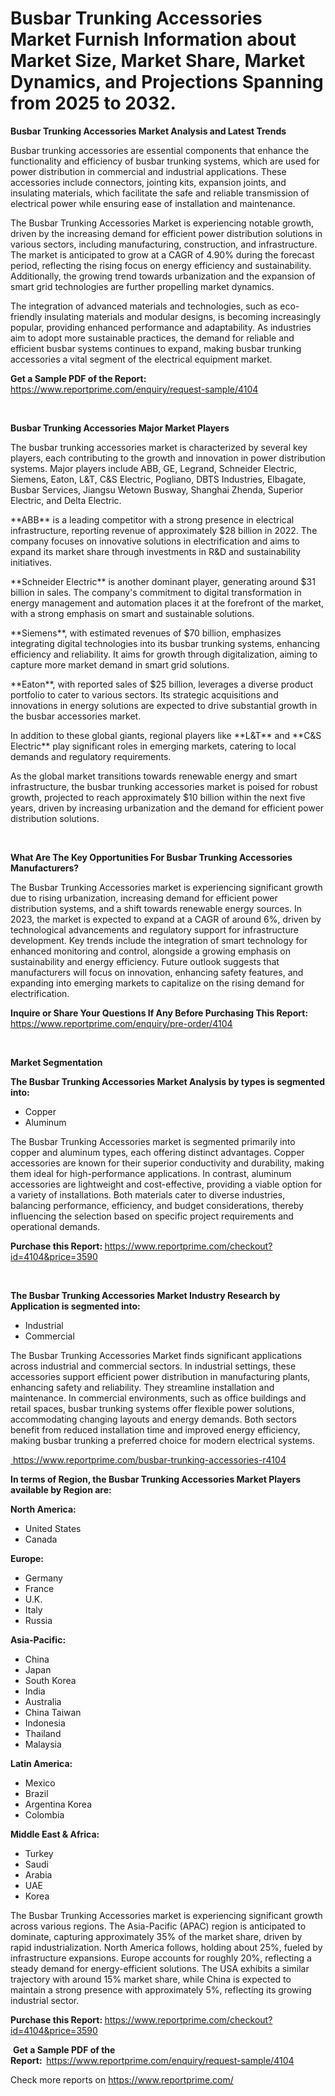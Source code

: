 <p><h1>Busbar Trunking Accessories Market Furnish Information about Market Size, Market Share, Market Dynamics, and Projections Spanning from 2025 to 2032.</h1></p><p><strong>Busbar Trunking Accessories Market Analysis and Latest Trends</strong></p>
<p><p>Busbar trunking accessories are essential components that enhance the functionality and efficiency of busbar trunking systems, which are used for power distribution in commercial and industrial applications. These accessories include connectors, jointing kits, expansion joints, and insulating materials, which facilitate the safe and reliable transmission of electrical power while ensuring ease of installation and maintenance.</p><p>The Busbar Trunking Accessories Market is experiencing notable growth, driven by the increasing demand for efficient power distribution solutions in various sectors, including manufacturing, construction, and infrastructure. The market is anticipated to grow at a CAGR of 4.90% during the forecast period, reflecting the rising focus on energy efficiency and sustainability. Additionally, the growing trend towards urbanization and the expansion of smart grid technologies are further propelling market dynamics. </p><p>The integration of advanced materials and technologies, such as eco-friendly insulating materials and modular designs, is becoming increasingly popular, providing enhanced performance and adaptability. As industries aim to adopt more sustainable practices, the demand for reliable and efficient busbar systems continues to expand, making busbar trunking accessories a vital segment of the electrical equipment market.</p></p>
<p><strong>Get a Sample PDF of the Report:&nbsp;</strong> <a href="https://www.reportprime.com/enquiry/request-sample/4104?utm_campaign=3105&utm_medium=2&utm_source=Github&utm_content=ia&utm_term=18032025&utm_id=busbar-trunking-accessories">https://www.reportprime.com/enquiry/request-sample/4104</a></p>
<p>&nbsp;</p>
<p><strong>Busbar Trunking Accessories Major Market Players</strong></p>
<p><p>The busbar trunking accessories market is characterized by several key players, each contributing to the growth and innovation in power distribution systems. Major players include ABB, GE, Legrand, Schneider Electric, Siemens, Eaton, L&T, C&S Electric, Pogliano, DBTS Industries, Elbagate, Busbar Services, Jiangsu Wetown Busway, Shanghai Zhenda, Superior Electric, and Delta Electric.</p><p>**ABB** is a leading competitor with a strong presence in electrical infrastructure, reporting revenue of approximately $28 billion in 2022. The company focuses on innovative solutions in electrification and aims to expand its market share through investments in R&D and sustainability initiatives.</p><p>**Schneider Electric** is another dominant player, generating around $31 billion in sales. The company's commitment to digital transformation in energy management and automation places it at the forefront of the market, with a strong emphasis on smart and sustainable solutions.</p><p>**Siemens**, with estimated revenues of $70 billion, emphasizes integrating digital technologies into its busbar trunking systems, enhancing efficiency and reliability. It aims for growth through digitalization, aiming to capture more market demand in smart grid solutions.</p><p>**Eaton**, with reported sales of $25 billion, leverages a diverse product portfolio to cater to various sectors. Its strategic acquisitions and innovations in energy solutions are expected to drive substantial growth in the busbar accessories market.</p><p>In addition to these global giants, regional players like **L&T** and **C&S Electric** play significant roles in emerging markets, catering to local demands and regulatory requirements.</p><p>As the global market transitions towards renewable energy and smart infrastructure, the busbar trunking accessories market is poised for robust growth, projected to reach approximately $10 billion within the next five years, driven by increasing urbanization and the demand for efficient power distribution solutions.</p></p>
<p>&nbsp;</p>
<p><strong>What Are The Key Opportunities For Busbar Trunking Accessories Manufacturers?</strong></p>
<p><p>The Busbar Trunking Accessories market is experiencing significant growth due to rising urbanization, increasing demand for efficient power distribution systems, and a shift towards renewable energy sources. In 2023, the market is expected to expand at a CAGR of around 6%, driven by technological advancements and regulatory support for infrastructure development. Key trends include the integration of smart technology for enhanced monitoring and control, alongside a growing emphasis on sustainability and energy efficiency. Future outlook suggests that manufacturers will focus on innovation, enhancing safety features, and expanding into emerging markets to capitalize on the rising demand for electrification.</p></p>
<p><strong>Inquire or Share Your Questions If Any Before Purchasing This Report:</strong> <a href="https://www.reportprime.com/enquiry/pre-order/4104?utm_campaign=3105&utm_medium=2&utm_source=Github&utm_content=ia&utm_term=18032025&utm_id=busbar-trunking-accessories">https://www.reportprime.com/enquiry/pre-order/4104</a></p>
<p>&nbsp;</p>
<p><strong>Market Segmentation</strong></p>
<p><strong>The Busbar Trunking Accessories Market Analysis by types is segmented into:</strong></p>
<p><ul><li>Copper</li><li>Aluminum</li></ul></p>
<p><p>The Busbar Trunking Accessories market is segmented primarily into copper and aluminum types, each offering distinct advantages. Copper accessories are known for their superior conductivity and durability, making them ideal for high-performance applications. In contrast, aluminum accessories are lightweight and cost-effective, providing a viable option for a variety of installations. Both materials cater to diverse industries, balancing performance, efficiency, and budget considerations, thereby influencing the selection based on specific project requirements and operational demands.</p></p>
<p><strong>Purchase this Report:&nbsp;</strong><a href="https://www.reportprime.com/checkout?id=4104&price=3590&utm_campaign=3105&utm_medium=2&utm_source=Github&utm_content=ia&utm_term=18032025&utm_id=busbar-trunking-accessories">https://www.reportprime.com/checkout?id=4104&price=3590</a></p>
<p>&nbsp;</p>
<p><strong>The Busbar Trunking Accessories Market Industry Research by Application is segmented into:</strong></p>
<p><ul><li>Industrial</li><li>Commercial</li></ul></p>
<p><p>The Busbar Trunking Accessories Market finds significant applications across industrial and commercial sectors. In industrial settings, these accessories support efficient power distribution in manufacturing plants, enhancing safety and reliability. They streamline installation and maintenance. In commercial environments, such as office buildings and retail spaces, busbar trunking systems offer flexible power solutions, accommodating changing layouts and energy demands. Both sectors benefit from reduced installation time and improved energy efficiency, making busbar trunking a preferred choice for modern electrical systems.</p></p>
<p><a href="https://www.reportprime.com/busbar-trunking-accessories-r4104?utm_campaign=3105&utm_medium=2&utm_source=Github&utm_content=ia&utm_term=18032025&utm_id=busbar-trunking-accessories">&nbsp;https://www.reportprime.com/busbar-trunking-accessories-r4104</a></p>
<p><strong>In terms of Region, the Busbar Trunking Accessories Market Players available by Region are:</strong></p>
<p>
    <p> <strong> North America: </strong>
        <ul>
            <li>United States</li>
            <li>Canada</li>
        </ul>
        </p> 
    <p> <strong> Europe: </strong>
        <ul>
            <li>Germany</li>
            <li>France</li>
            <li>U.K.</li>
            <li>Italy</li>
            <li>Russia</li>
        </ul>
        </p> 
    <p> <strong> Asia-Pacific: </strong>
        <ul>
            <li>China</li>
            <li>Japan</li>
            <li>South Korea</li>
            <li>India</li>
            <li>Australia</li>
            <li>China Taiwan</li>
            <li>Indonesia</li>
            <li>Thailand</li>
            <li>Malaysia</li>
        </ul>
        </p> 
    <p> <strong> Latin America: </strong>
        <ul>
            <li>Mexico</li>
            <li>Brazil</li>
            <li>Argentina Korea</li>
            <li>Colombia</li>
        </ul>
        </p> 
    <p> <strong> Middle East & Africa: </strong>
        <ul>
            <li>Turkey</li>
            <li>Saudi</li>
            <li>Arabia</li>
            <li>UAE</li>
            <li>Korea</li>
        </ul>
    </p>
    </p>
<p><p>The Busbar Trunking Accessories market is experiencing significant growth across various regions. The Asia-Pacific (APAC) region is anticipated to dominate, capturing approximately 35% of the market share, driven by rapid industrialization. North America follows, holding about 25%, fueled by infrastructure expansions. Europe accounts for roughly 20%, reflecting a steady demand for energy-efficient solutions. The USA exhibits a similar trajectory with around 15% market share, while China is expected to maintain a strong presence with approximately 5%, reflecting its growing industrial sector.</p></p>
<p><strong>Purchase this Report: </strong><a href="https://www.reportprime.com/checkout?id=4104&price=3590&utm_campaign=3105&utm_medium=2&utm_source=Github&utm_content=ia&utm_term=18032025&utm_id=busbar-trunking-accessories">https://www.reportprime.com/checkout?id=4104&price=3590</a></p>
<p>&nbsp;<strong>Get a Sample PDF of the Report:&nbsp;&nbsp;</strong><a href="https://www.reportprime.com/enquiry/request-sample/4104?utm_campaign=3105&utm_medium=2&utm_source=Github&utm_content=ia&utm_term=18032025&utm_id=busbar-trunking-accessories">https://www.reportprime.com/enquiry/request-sample/4104</a></p>
<p><strong></strong></p>
<p>Check more reports on <a href="https://www.reportprime.com/?utm_campaign=3105&utm_medium=2&utm_source=Github&utm_content=ia&utm_term=18032025&utm_id=busbar-trunking-accessories">https://www.reportprime.com/</a></p>